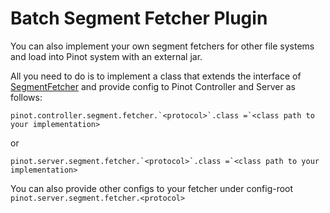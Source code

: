 # Batch Segment Fetcher Plugin

You can also implement your own segment fetchers for other file systems and load into Pinot system with an external jar.

All you need to do is to implement a class that extends the interface of [SegmentFetcher](https://github.com/apache/pinot/blob/master/pinot-common/src/main/java/org/apache/pinot/common/segment/fetcher/SegmentFetcher.java) and provide config to Pinot Controller and Server as follows:

```text
pinot.controller.segment.fetcher.`<protocol>`.class =`<class path to your implementation>
```

or

```text
pinot.server.segment.fetcher.`<protocol>`.class =`<class path to your implementation>
```

You can also provide other configs to your fetcher under config-root `pinot.server.segment.fetcher.<protocol>`

